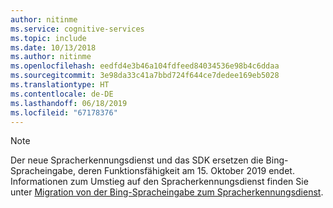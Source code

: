 ```yaml
---
author: nitinme
ms.service: cognitive-services
ms.topic: include
ms.date: 10/13/2018
ms.author: nitinme
ms.openlocfilehash: eedfd4e3b46a104fdfeed84034536e98b4c6ddaa
ms.sourcegitcommit: 3e98da33c41a7bbd724f644ce7dedee169eb5028
ms.translationtype: HT
ms.contentlocale: de-DE
ms.lasthandoff: 06/18/2019
ms.locfileid: "67178376"
---
```

> [!NOTE] 
> Der neue Spracherkennungsdienst und das SDK ersetzen die Bing-Spracheingabe, deren Funktionsfähigkeit am 15. Oktober 2019 endet. Informationen zum Umstieg auf den Spracherkennungsdienst finden Sie unter [Migration von der Bing-Spracheingabe zum Spracherkennungsdienst](../articles/cognitive-services/Speech-Service/how-to-migrate-from-bing-speech.md).
